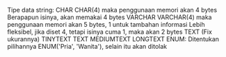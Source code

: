 Tipe data string: 
   CHAR 
        CHAR(4) maka penggunaan memori akan 4 bytes
        Berapapun isinya, akan memakai 4 bytes
   VARCHAR 
        VARCHAR(4) maka penggunaan memori akan 5 bytes, 1 untuk tambahan informasi
        Lebih fleksibel, jika diset 4, tetapi isinya cuma 1, maka akan 2 bytes
    TEXT (Fix ukurannya)
        TINYTEXT
        TEXT
        MEDIUMTEXT
        LONGTEXT
    ENUM: Ditentukan pilihannya
        ENUM('Pria', 'Wanita'), selain itu akan ditolak
